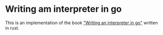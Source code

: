 # Writing am interpreter in go
This is an implementation of the book ["Writing an interpreter in go"](https://interpreterbook.com) written in rust.